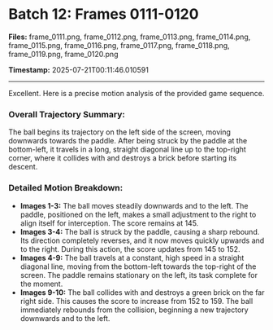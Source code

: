 # Batch 12: Frames 0111-0120

**Files:** frame_0111.png, frame_0112.png, frame_0113.png, frame_0114.png, frame_0115.png, frame_0116.png, frame_0117.png, frame_0118.png, frame_0119.png, frame_0120.png

**Timestamp:** 2025-07-21T00:11:46.010591

---

Excellent. Here is a precise motion analysis of the provided game sequence.

### Overall Trajectory Summary:
The ball begins its trajectory on the left side of the screen, moving downwards towards the paddle. After being struck by the paddle at the bottom-left, it travels in a long, straight diagonal line up to the top-right corner, where it collides with and destroys a brick before starting its descent.

### Detailed Motion Breakdown:
*   **Images 1-3:** The ball moves steadily downwards and to the left. The paddle, positioned on the left, makes a small adjustment to the right to align itself for interception. The score remains at 145.
*   **Images 3-4:** The ball is struck by the paddle, causing a sharp rebound. Its direction completely reverses, and it now moves quickly upwards and to the right. During this action, the score updates from 145 to 152.
*   **Images 4-9:** The ball travels at a constant, high speed in a straight diagonal line, moving from the bottom-left towards the top-right of the screen. The paddle remains stationary on the left, its task complete for the moment.
*   **Images 9-10:** The ball collides with and destroys a green brick on the far right side. This causes the score to increase from 152 to 159. The ball immediately rebounds from the collision, beginning a new trajectory downwards and to the left.
